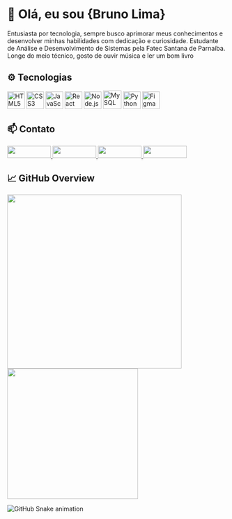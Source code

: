 <h1>👋 Olá, eu sou {Bruno Lima}</h1>
<p>
  Entusiasta por tecnologia, sempre busco aprimorar meus conhecimentos e desenvolver minhas habilidades com dedicação e curiosidade. Estudante de Análise e Desenvolvimento de Sistemas pela Fatec Santana de       Parnaíba. Longe do meio técnico, gosto de ouvir música e ler um bom livro
</p>

<h2>⚙ Tecnologias</h1>

<p >
  <img src="https://cdn.jsdelivr.net/gh/devicons/devicon/icons/html5/html5-original.svg" height="40" alt="HTML5"/>
  <img src="https://cdn.jsdelivr.net/gh/devicons/devicon/icons/css3/css3-original.svg" height="40" alt="CSS3"/>
  <img src="https://cdn.jsdelivr.net/gh/devicons/devicon/icons/javascript/javascript-original.svg" height="40" alt="JavaScript"/>
  <img src="https://cdn.jsdelivr.net/gh/devicons/devicon/icons/react/react-original.svg" height="40" alt="React"/>
  <img src="https://cdn.jsdelivr.net/gh/devicons/devicon/icons/nodejs/nodejs-original.svg" height="40" alt="Node.js"/>
  <img src="https://github.com/user-attachments/assets/fed2589d-206e-427a-896b-27aaaca08d53" height="42" alt="MySQL"/>
  <img src="https://cdn.jsdelivr.net/gh/devicons/devicon/icons/python/python-original.svg" height="40" alt="Python"/>
  <img src="https://cdn.jsdelivr.net/gh/devicons/devicon/icons/figma/figma-original.svg" height="40" alt="Figma"/>
</p>

<h2>📫 Contato</h2>
<p>
  <a href="https://www.instagram.com/eubrunolb/" target="_blank">
    <img src="https://img.shields.io/badge/INSTAGRAM-E4405F?style=for-the-badge&logo=instagram&logoColor=white" width="100" height="28" />
  </a>
  <a href="mailto:bruno.beserra2024@gmail.com" target="_blank">
    <img src="https://img.shields.io/badge/GMAIL-D14836?style=for-the-badge&logo=gmail&logoColor=white" width="100" height="28"/>
  </a>
  <a href="https://www.linkedin.com/in/bruno-lima-66b73618b/" target="_blank">
    <img src="https://img.shields.io/badge/LINKEDIN-0077B5?style=for-the-badge&logo=linkedin&logoColor=white" width="100" height="28"/>
  </a>
  <a href="https://www.threads.net/@eubrunolb" target="_blank">
  <img src="https://img.shields.io/badge/THREADS-000000?style=for-the-badge&logo=threads&logoColor=white" width="100" height="28"/>
</a>
</p>



<h2>📈 GitHub Overview</h2>

<p>
  <img src="https://github-readme-stats.vercel.app/api?username=euBrunoLima&show_icons=true&theme=radical" width="400"/>
  <img src="https://github-readme-stats.vercel.app/api/top-langs/?username=euBrunoLima&layout=compact&theme=radical&hide_border=false&langs_count=6" width="300" />
</p>

![GitHub Snake animation](https://github.com/euBrunoLima/snk/blob/output/github-contribution-grid-snake.svg?color_snake=#fuchsia)



